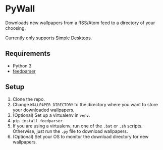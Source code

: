 # PyWall
Downloads new wallpapers from a RSS/Atom feed to a directory of your choosing.

Currently only supports [Simple Desktops](http://simpledesktops.com/).

## Requirements
* Python 3
* [feedparser](https://pypi.python.org/pypi/feedparser)

## Setup
1. Clone the repo.
2. Change `WALLPAPER_DIRECTORY` to the directory where you want to store your downloaded wallpapers.
3. (Optional) Set up a virtualenv in `venv`.
4. `pip install feedparser`
5. If you are using a virtualenv, run one of the `.bat` or `.sh` scripts. Otherwise, just run the `.py` file to download wallpapers.
6. (Optional) Set your OS to monitor the download directory for new wallpapers.